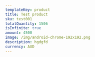 ```yaml
---
templateKey: product
title: Test product
sku: test001
totalQuantity: 1506
isInfinite: true
amount: 4500
image: /img/android-chrome-192x192.png
description: hgdgfd
currency: AUD
---
```

